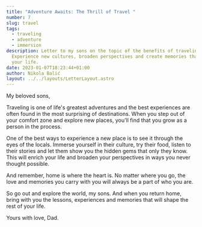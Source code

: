 ```yaml
---
title: "Adventure Awaits: The Thrill of Travel "
number: 7
slug: travel
tags:
  - traveling
  - adventure
  - immersion
description: Letter to my sons on the topic of the benefits of traveling.
  Experience new cultures, broaden perspectives and create memories that shape
  your life.
date: 2023-01-07T18:23:44+01:00
author: Nikola Balić
layout: ../../layouts/LetterLayout.astro
---
```


My beloved sons,

Traveling is one of life's greatest adventures and the best experiences are often found in the most surprising of destinations. When you step out of your comfort zone and explore new places, you'll find that you grow as a person in the process.

One of the best ways to experience a new place is to see it through the eyes of the locals. Immerse yourself in their culture, try their food, listen to their stories and let them show you the hidden gems that only they know. This will enrich your life and broaden your perspectives in ways you never thought possible.

And remember, home is where the heart is. No matter where you go, the love and memories you carry with you will always be a part of who you are.

So go out and explore the world, my sons. And when you return home, bring with you the lessons, experiences and memories that will shape the rest of your life.

Yours with love,
Dad.
